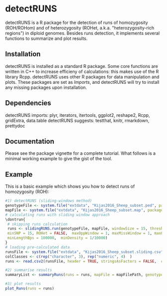 <!-- README.md is generated from README.Rmd. Please edit that file -->
detectRUNS
==========

detectRUNS is a R package for the detection of runs of homozygosity (ROH/ROHom) and of heterozygosity (ROHet, a.k.a. "heterozygosity-rich regions") in diploid genomes. Besides runs detection, it implements several functions to summarize and plot results.

Installation
------------

detectRUNS is installed as a standard R package. Some core functions are written in C++ to increase efficieny of calculations: this makes use of the R library Rcpp. detectRUNS uses other R packages for data manipulation and plots. These packages are set as *Imports*, and detectRUNS will try to install any missing packages upon installation.

Dependencies
------------

detectRUNS imports: plyr, iterators, itertools, ggplot2, reshape2, Rcpp, gridExtra, data.table detectRUNS suggests: testthat, knitr, rmarkdown, prettydoc

Documentation
-------------

Please see the package vignette for a complete tutorial. What follows is a minimal working example to give the gist of the tool.

Example
-------

This is a basic example which shows you how to detect runs of homozygosity (ROH):

``` r
#1) detectRUNS (sliding-windows method)
genotypeFile <- system.file("extdata", "Kijas2016_Sheep_subset.ped", package = "detectRUNS")
mapFile <- system.file("extdata", "Kijas2016_Sheep_subset.map", package = "detectRUNS")
# calculating runs with sliding window approach
\dontrun{
 # skipping runs calculation
 runs <- slidingRUNS.run(genotypeFile, mapFile, windowSize = 15, threshold = 0.1,
 minSNP = 15, ROHet = FALSE,  maxOppWindow = 1, maxMissWindow = 1, maxGap=10^6,
 minLengthBps = 100000,  minDensity = 1/10000)
}
# loading pre-calculated data
runsFile <- system.file("extdata", "Kijas2016_Sheep_subset.sliding.csv", package="detectRUNS")
colClasses <- c(rep("character", 3), rep("numeric", 4)  )
runs <- read.csv2(runsFile, header = TRUE, stringsAsFactors = FALSE,  colClasses = colClasses)

#2) summarise results
summaryList <- summaryRuns(runs = runs, mapFile = mapFilePath, genotypeFile = genotypeFilePath, Class = 6, snpInRuns = TRUE)

#3) plot results
plot_Runs(runs = runs)
```
